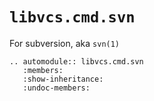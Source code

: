 # `libvcs.cmd.svn`

For subversion, aka `svn(1)`

```{eval-rst}
.. automodule:: libvcs.cmd.svn
   :members:
   :show-inheritance:
   :undoc-members:
```

